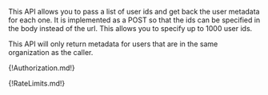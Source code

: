 This API allows you to pass a list of user ids and get back the user metadata for each one. It is implemented as a POST so that the ids can be specified in the body instead of the url. This allows you to specify up to 1000 user ids.

This API will only return metadata for users that are in the same organization as the caller.

{!Authorization.md!}

{!RateLimits.md!}
